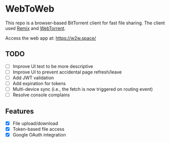 # WebToWeb

This repo is a browser-based BitTorrent client for fast file sharing.
The client used [Remix](https://remix.run/) and [WebTorrent](https://github.com/webtorrent/webtorrent).

Access the web app at: <https://w2w.space/>

## TODO

- [ ] Improve UI text to be more descriptive
- [ ] Improve UI to prevent accidental page refresh/leave
- [ ] Add JWT validation
- [ ] Add expiration for tokens
- [ ] Multi-device sync (i.e., the fetch is now triggered on routing event)
- [ ] Resolve console complains

## Features

- [x] File upload/download
- [x] Token-based file access
- [x] Google OAuth integration
